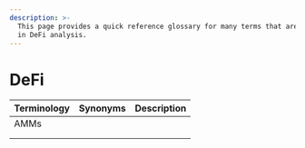 ```yaml
---
description: >-
  This page provides a quick reference glossary for many terms that are utilised
  in DeFi analysis.
---
```


# DeFi&#x20;

| Terminology | Synonyms | Description |
| ----------- | -------- | ----------- |
| AMMs        |          |             |
|             |          |             |
|             |          |             |
